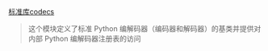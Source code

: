 [标准库codecs](https://docs.python.org/zh-cn/3/library/codecs.html)
> 这个模块定义了标准 Python 编解码器（编码器和解码器）的基类并提供对内部 Python 编解码器注册表的访问

